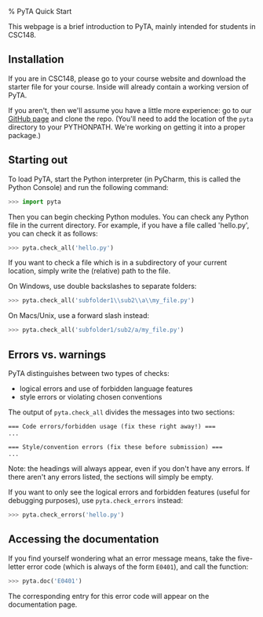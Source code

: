% PyTA Quick Start

This webpage is a brief introduction to PyTA, mainly intended for
students in CSC148.

## Installation

If you are in CSC148, please go to your course website and download
the starter file for your course. Inside will already contain a working version of PyTA.

If you aren't, then we'll assume you have a little more experience:
go to our [GitHub page](https://github.com/pyta-uoft/pyta) and clone the repo.
(You'll need to add the location of the `pyta` directory to your PYTHONPATH.
We're working on getting it into a proper package.)


## Starting out

To load PyTA, start the Python interpreter (in PyCharm, this is called the
Python Console) and run the following command:

```python
>>> import pyta
```

Then you can begin checking Python modules.
You can check any Python file in the current directory.
For example, if you have a file called 'hello.py', you can check it
as follows:

```python
>>> pyta.check_all('hello.py')
```

If you want to check a file which is in a subdirectory of your current location,
simply write the (relative) path to the file.

On Windows, use double backslashes to separate folders:

```python
>>> pyta.check_all('subfolder1\\sub2\\a\\my_file.py')
```

On Macs/Unix, use a forward slash instead:

```python
>>> pyta.check_all('subfolder1/sub2/a/my_file.py')
```

## Errors vs. warnings

PyTA distinguishes between two types of checks:

- logical errors and use of forbidden language features
- style errors or violating chosen conventions

The output of `pyta.check_all` divides the messages into two sections:

```
=== Code errors/forbidden usage (fix these right away!) ===
...

=== Style/convention errors (fix these before submission) ===
...
```

Note: the headings will always appear, even if you don't have any errors.
If there aren't any errors listed, the sections will simply be empty.

If you want to only see the logical errors and forbidden features
(useful for debugging purposes), use `pyta.check_errors` instead:

```python
>>> pyta.check_errors('hello.py')
```

## Accessing the documentation

If you find yourself wondering what an error message means, take
the five-letter error code (which is always of the form `E0401`),
and call the function:

```python
>>> pyta.doc('E0401')
```

The corresponding entry for this error code will appear on the documentation page.
